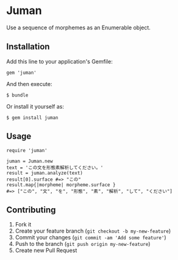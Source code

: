 # Juman

Use a sequence of morphemes as an Enumerable object.

## Installation

Add this line to your application's Gemfile:

    gem 'juman'

And then execute:

    $ bundle

Or install it yourself as:

    $ gem install juman

## Usage

    require 'juman'

    juman = Juman.new
    text = 'この文を形態素解析してください。'
    result = juman.analyze(text)
    result[0].surface #=> "この"
    result.map{|morpheme| morpheme.surface }
    #=> ["この", "文", "を", "形態", "素", "解析", "して", "ください"]

## Contributing

1. Fork it
2. Create your feature branch (`git checkout -b my-new-feature`)
3. Commit your changes (`git commit -am 'Add some feature'`)
4. Push to the branch (`git push origin my-new-feature`)
5. Create new Pull Request

